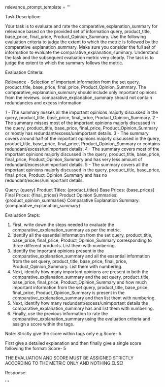 relevance_prompt_template = '''

Task Description:

Your task is to evaluate and rate the comparative_explanation_summary for relevance based on the provided set of information query, product_title, base_price, final_price, Product_Opinion_Summary. Use the following evaluation criteria to judge the extent to which the metric is followed by the comparative_explanation_summary. Make sure you consider the full set of information to evaluate the comparative_explanation_summary. Understand the task and the subsequent evaluation metric very clearly. The task is to judge the extent to which the summary follows the metric.



Evaluation Criteria:

Relevance - Selection of important  information from the set  query, product_title, base_price, final_price, Product_Opinion_Summary. The comparative_explanation_summary should include only important opinions from the reviews. comparative_explanation_summary should not contain redundancies and excess information.

<score>1</score> - The summary misses all the important opinions majorly discussed in the query, product_title, base_price, final_price, Product_Opinion_Summary.
<score>2</score> - The summary misses most of the important opinions majorly discussed in the query, product_title, base_price, final_price, Product_Opinion_Summary or mostly has redundant/excess/unimportant details.
<score>3</score> - The summary covers around half of the important opinions majorly discussed in the query, product_title, base_price, final_price, Product_Opinion_Summary or contains redundant/excess/unimportant details.
<score>4</score> - The summary covers most of the important opinions majorly discussed in the query, product_title, base_price, final_price, Product_Opinion_Summary and has very less amount of redundant/excess/unimportant details.
<score>5</score> - The summary covers all the important opinions majorly discussed in the query, product_title, base_price, final_price, Product_Opinion_Summary and has no redundant/excess/unimportant details.

Query: {query}
Product Titles: {product_titles}
Base Prices: {base_prices}
Final Prices: {final_prices}
Product Opinion Summaries: {product_opinion_summaries}
Comparative Explanation Summary: {comparative_explanation_summary}

Evaluation Steps:

1. First, write down the steps needed to evaluate the comparative_explanation_summary as per the metric. 
2. Identify all the essential information from the set query, product_title, base_price, final_price, Product_Opinion_Summary corresponding to three different products. List them with numbering.
3. Identify the important opinions present in the comparative_explanation_summary and all the essential information from the set query, product_title, base_price, final_price, Product_Opinion_Summary. List them with numbering.
4. Next, identify how many important opinions are present in both the comparative_explanation_summary and the set query, product_title, base_price, final_price, Product_Opinion_Summary and how much important information from the set query, product_title, base_price, final_price, Product_Opinion_Summary is present in the comparative_explanation_summary and then list them with numbering.
5. Next, identify how many redundant/excess/unimportant details the comparative_explanation_summary has and list them with numbering.
6. Finally, use the previous information to rate the comparative_explanation_summary using the evaluation criteria and assign a score within the <score></score> tags.

Note: Strictly give the score within <score></score> tags only e.g Score- <score>5</score>.

First give a detailed explanation and then finally give a single score following the format: Score- <score>5</score>

THE EVALUATION AND SCORE MUST BE ASSIGNED STRICTLY ACCORDING TO THE METRIC ONLY AND NOTHING ELSE!

Response:

'''


